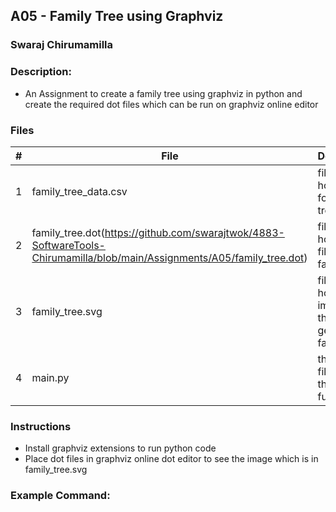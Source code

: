 ## A05 - Family Tree using Graphviz
### Swaraj Chirumamilla
### Description:
- An Assignment to create a family tree using graphviz in python and create the required dot files which can be run on graphviz online editor

 

### Files

|   #   | File            | Description                                        |
| :---: | --------------- | -------------------------------------------------- |
|   1   | family_tree_data.csv  | file that holds data for family tree         |
|   2  | family_tree.dot(https://github.com/swarajtwok/4883-SoftwareTools-Chirumamilla/blob/main/Assignments/A05/family_tree.dot)| file that holds dot files of family tree     |
|   3   | family_tree.svg       | file that holds image of the generated family tree |
|   4   | main.py      | the python file with all the functions       |





### Instructions

- Install graphviz extensions to run python code
- Place dot files in graphviz online dot editor to see the image which is in family_tree.svg


### Example Command:

